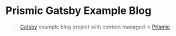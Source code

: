 # Prismic Gatsby Example Blog

> [Gatsby](https://www.gatsbyjs.org/) example blog project with content managed in [Prismic](https://prismic.io)

